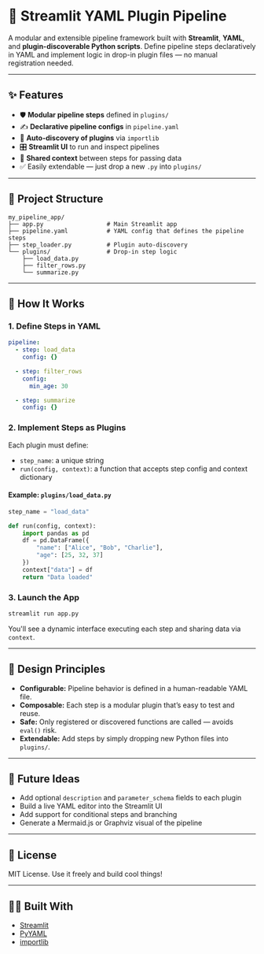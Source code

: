 # 🚪 Streamlit YAML Plugin Pipeline

A modular and extensible pipeline framework built with **Streamlit**, **YAML**, and **plugin-discoverable Python scripts**. Define pipeline steps declaratively in YAML and implement logic in drop-in plugin files — no manual registration needed.

---

## ✨ Features

- 🛡️ **Modular pipeline steps** defined in `plugins/`
- ✍️ **Declarative pipeline configs** in `pipeline.yaml`
- 🔌 **Auto-discovery of plugins** via `importlib`
- 🎛️ **Streamlit UI** to run and inspect pipelines
- 🧠 **Shared context** between steps for passing data
- ✅ Easily extendable — just drop a new `.py` into `plugins/`

---

## 📁 Project Structure

```
my_pipeline_app/
├── app.py                  # Main Streamlit app
├── pipeline.yaml           # YAML config that defines the pipeline steps
├── step_loader.py          # Plugin auto-discovery
└── plugins/                # Drop-in step logic
    ├── load_data.py
    ├── filter_rows.py
    └── summarize.py
```

---

## 🔧 How It Works

### 1. Define Steps in YAML

```yaml
pipeline:
  - step: load_data
    config: {}

  - step: filter_rows
    config:
      min_age: 30

  - step: summarize
    config: {}
```

### 2. Implement Steps as Plugins

Each plugin must define:

- `step_name`: a unique string
- `run(config, context)`: a function that accepts step config and context dictionary

#### Example: `plugins/load_data.py`

```python
step_name = "load_data"

def run(config, context):
    import pandas as pd
    df = pd.DataFrame({
        "name": ["Alice", "Bob", "Charlie"],
        "age": [25, 32, 37]
    })
    context["data"] = df
    return "Data loaded"
```

### 3. Launch the App

```bash
streamlit run app.py
```

You'll see a dynamic interface executing each step and sharing data via `context`.

---

## 🧠 Design Principles

- **Configurable:** Pipeline behavior is defined in a human-readable YAML file.
- **Composable:** Each step is a modular plugin that’s easy to test and reuse.
- **Safe:** Only registered or discovered functions are called — avoids `eval()` risk.
- **Extendable:** Add steps by simply dropping new Python files into `plugins/`.

---

## 🚀 Future Ideas

- Add optional `description` and `parameter_schema` fields to each plugin
- Build a live YAML editor into the Streamlit UI
- Add support for conditional steps and branching
- Generate a Mermaid.js or Graphviz visual of the pipeline

---

## 📜 License

MIT License. Use it freely and build cool things!

---

## 🧑‍💻 Built With

- [Streamlit](https://streamlit.io)
- [PyYAML](https://pyyaml.org)
- [importlib](https://docs.python.org/3/library/importlib.html)

